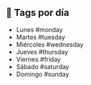 ## 📅 Tags por día

- Lunes #monday
- Martes #tuesday
- Miércoles #wednesday
- Jueves #thursday
- Viernes #friday
- Sábado #saturday
- Domingo #sunday
